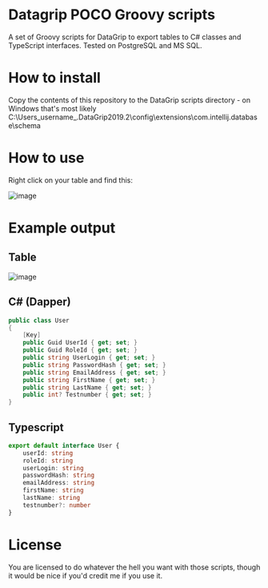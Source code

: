 # Datagrip POCO Groovy scripts
A set of Groovy scripts for DataGrip to export tables to C# classes and TypeScript interfaces. Tested on PostgreSQL and MS SQL.

# How to install
Copy the contents of this repository to the DataGrip scripts directory - on Windows that's most likely C:\Users\_username_\.DataGrip2019.2\config\extensions\com.intellij.database\schema

# How to use

Right click on your table and find this:

![image](https://user-images.githubusercontent.com/4477538/81436167-4eed7580-9169-11ea-83bb-04815dd887ad.png)

# Example output

## Table

![image](https://user-images.githubusercontent.com/4477538/81435312-ef429a80-9167-11ea-9d94-732ef471827e.png)

## C# (Dapper)

```c#
public class User
{
    [Key]
    public Guid UserId { get; set; }
    public Guid RoleId { get; set; }
    public string UserLogin { get; set; }
    public string PasswordHash { get; set; }
    public string EmailAddress { get; set; }
    public string FirstName { get; set; }
    public string LastName { get; set; }
    public int? Testnumber { get; set; }
}
```

## Typescript

```typescript
export default interface User {
    userId: string
    roleId: string
    userLogin: string
    passwordHash: string
    emailAddress: string
    firstName: string
    lastName: string
    testnumber?: number
}
```

# License
You are licensed to do whatever the hell you want with those scripts, though it would be nice if you'd credit me if you use it.
